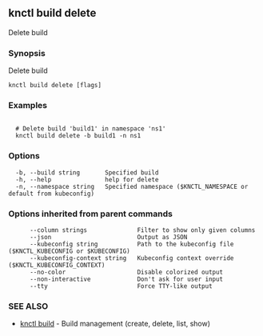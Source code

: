 ## knctl build delete

Delete build

### Synopsis

Delete build

```
knctl build delete [flags]
```

### Examples

```

  # Delete build 'build1' in namespace 'ns1'
  knctl build delete -b build1 -n ns1
```

### Options

```
  -b, --build string       Specified build
  -h, --help               help for delete
  -n, --namespace string   Specified namespace ($KNCTL_NAMESPACE or default from kubeconfig)
```

### Options inherited from parent commands

```
      --column strings              Filter to show only given columns
      --json                        Output as JSON
      --kubeconfig string           Path to the kubeconfig file ($KNCTL_KUBECONFIG or $KUBECONFIG)
      --kubeconfig-context string   Kubeconfig context override ($KNCTL_KUBECONFIG_CONTEXT)
      --no-color                    Disable colorized output
      --non-interactive             Don't ask for user input
      --tty                         Force TTY-like output
```

### SEE ALSO

* [knctl build](knctl_build.md)	 - Build management (create, delete, list, show)

